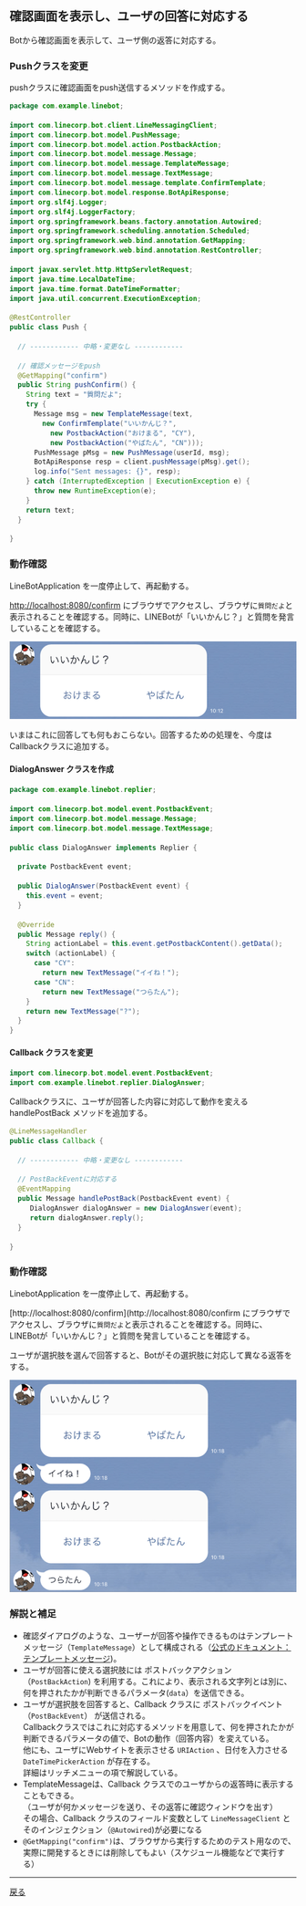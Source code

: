 ## 確認画面を表示し、ユーザの回答に対応する

Botから確認画面を表示して、ユーザ側の返答に対応する。

### Pushクラスを変更

pushクラスに確認画面をpush送信するメソッドを作成する。

```java
package com.example.linebot;

import com.linecorp.bot.client.LineMessagingClient;
import com.linecorp.bot.model.PushMessage;
import com.linecorp.bot.model.action.PostbackAction;
import com.linecorp.bot.model.message.Message;
import com.linecorp.bot.model.message.TemplateMessage;
import com.linecorp.bot.model.message.TextMessage;
import com.linecorp.bot.model.message.template.ConfirmTemplate;
import com.linecorp.bot.model.response.BotApiResponse;
import org.slf4j.Logger;
import org.slf4j.LoggerFactory;
import org.springframework.beans.factory.annotation.Autowired;
import org.springframework.scheduling.annotation.Scheduled;
import org.springframework.web.bind.annotation.GetMapping;
import org.springframework.web.bind.annotation.RestController;

import javax.servlet.http.HttpServletRequest;
import java.time.LocalDateTime;
import java.time.format.DateTimeFormatter;
import java.util.concurrent.ExecutionException;

@RestController
public class Push {

  // ------------ 中略・変更なし ------------ 
    
  // 確認メッセージをpush
  @GetMapping("confirm")
  public String pushConfirm() {
    String text = "質問だよ";
    try {
      Message msg = new TemplateMessage(text,
        new ConfirmTemplate("いいかんじ？",
          new PostbackAction("おけまる", "CY"),
          new PostbackAction("やばたん", "CN")));
      PushMessage pMsg = new PushMessage(userId, msg);
      BotApiResponse resp = client.pushMessage(pMsg).get();
      log.info("Sent messages: {}", resp);
    } catch (InterruptedException | ExecutionException e) {
      throw new RuntimeException(e);
    }
    return text;
  }

}
```

### 動作確認

LineBotApplication を一度停止して、再起動する。

[http://localhost:8080/confirm](http://localhost:8080/confirm) にブラウザでアクセスし、ブラウザに`質問だよ`と表示されることを確認する。同時に、LINEBotが「いいかんじ？」と質問を発言していることを確認する。

![Push時の動作](fig10a.png)

いまはこれに回答しても何もおこらない。回答するための処理を、今度はCallbackクラスに追加する。

#### DialogAnswer クラスを作成

```java
package com.example.linebot.replier;

import com.linecorp.bot.model.event.PostbackEvent;
import com.linecorp.bot.model.message.Message;
import com.linecorp.bot.model.message.TextMessage;

public class DialogAnswer implements Replier {

  private PostbackEvent event;

  public DialogAnswer(PostbackEvent event) {
    this.event = event;
  }

  @Override
  public Message reply() {
    String actionLabel = this.event.getPostbackContent().getData();
    switch (actionLabel) {
      case "CY":
        return new TextMessage("イイね！");
      case "CN":
        return new TextMessage("つらたん");
    }
    return new TextMessage("?");
  }
}

```

#### Callback クラスを変更


```java
import com.linecorp.bot.model.event.PostbackEvent;
import com.example.linebot.replier.DialogAnswer;
```

Callbackクラスに、ユーザが回答した内容に対応して動作を変える handlePostBack メソッドを追加する。

```java
@LineMessageHandler
public class Callback {

  // ------------ 中略・変更なし ------------ 

  // PostBackEventに対応する
  @EventMapping
  public Message handlePostBack(PostbackEvent event) {
     DialogAnswer dialogAnswer = new DialogAnswer(event);
     return dialogAnswer.reply();
  }

}
```

### 動作確認

LinebotApplication を一度停止して、再起動する。

[http://localhost:8080/confirm](http://localhost:8080/confirm にブラウザでアクセスし、ブラウザに`質問だよ`と表示されることを確認する。同時に、LINEBotが「いいかんじ？」と質問を発言していることを確認する。

ユーザが選択肢を選んで回答すると、Botがその選択肢に対応して異なる返答をする。

![おみくじ時の動作](fig10b.png)

### 解説と補足

- 確認ダイアログのような、ユーザーが回答や操作できるものはテンプレートメッセージ（`TemplateMessage`）として構成される（[公式のドキュメント：テンプレートメッセージ](https://developers.line.me/ja/docs/messaging-api/reference/#anchor-b920b618f88811c039983809a42a46480e8f237f))。
- ユーザが回答に使える選択肢には ポストバックアクション（`PostBackAction`) を利用する。これにより、表示される文字列とは別に、何を押されたかが判断できるパラメータ(`data`）を送信できる。
- ユーザが選択肢を回答すると、Callback クラスに ポストバックイベント（`PostBackEvent`） が送信される。<br>Callbackクラスではこれに対応するメソッドを用意して、何を押されたかが判断できるパラメータの値で、Botの動作（回答内容）を変えている。<br>他にも、ユーザにWebサイトを表示させる `URIAction` 、日付を入力させる `DateTimePickerAction` が存在する。<br>詳細はリッチメニューの項で解説している。
- TemplateMessageは、Callback クラスでのユーザからの返答時に表示することもできる。<br>（ユーザが何かメッセージを送り、その返答に確認ウィンドウを出す）<br>その場合、Callback クラスのフィールド変数として `LineMessageClient` とそのインジェクション（`@Autowired`)が必要になる
- `@GetMapping("confirm")`は、ブラウザから実行するためのテスト用なので、実際に開発するときには削除してもよい（スケジュール機能などで実行する）

-----

[戻る](../../README.md)
